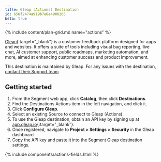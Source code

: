```yaml
---
title: Gleap (Actions) Destination
id: 656f2474a919b7e6e4900265
beta: true
---
```


{% include content/plan-grid.md name="actions" %}

[Gleap](https://gleap.io/?utm_source=segmentio&utm_medium=docs&utm_campaign=partners){:target="_blank”} is a customer feedback platform designed for apps and websites. It offers a suite of tools including visual bug reporting, live chat, AI customer support, public roadmaps, marketing automation, and more, aimed at enhancing customer success and product improvement.


This destination is maintained by Gleap. For any issues with the destination, [contact their Support team](mailto:hello@gleap.io).


## Getting started

1. From the Segment web app, click **Catalog**, then click **Destinations**.
2. Find the Destinations Actions item in the left navigation, and click it.
3. Click **Configure Gleap**.
4. Select an existing Source to connect to Gleap (Actions).
5. To use the Gleap destination, obtain an API key by signing up at [app.gleap.io](https://app.gleap.io){:target="_blank”}.
6. Once registered, navigate to **Project > Settings > Security** in the Gleap dashboard.
7. Copy the API key and paste it into the Segment Gleap destination settings.

{% include components/actions-fields.html %}
